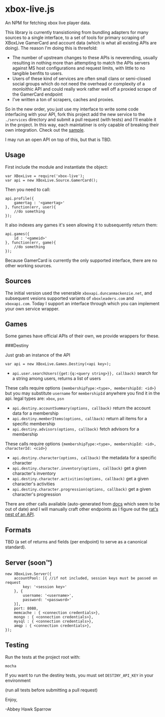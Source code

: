 xbox-live.js
==============
An NPM for fetching xbox live player data.

This library is currently transistioning from bundling adapters for many sources to a single interface, to a set of tools for primary scraping of XBoxLive GamerCard and account data (which is what all existing APIs  are doing). The reason I'm doing this is threefold:
	
- The number of upstream changes to these APIs is neverending, usually resulting in nothing more than attempting to match the APIs servers against MS host configurations and request limits, with little to no tangible benfits to users.
- Users of these kind of services are often small clans or semi-closed social groups which do not need the overhead or complexity of a monloithic API and could really work rather well off a proxied scrape of the GamerCard endpoint
- I've written a ton of scrapers, caches and proxies.

So in the new order, you just use my interface to write some code interfacing with your API, fork this project add the new service to the `./services` directory and submit a pull request (with tests) and I'll enable it in the project. In this way, each maintatiner is only capable of breaking their own integration. Check out the [sample](https://github.com/khrome/xbox-live/blob/master/services/simple-authenticated-service.js).

I may run an open API on top of this, but that is TBD.


Usage
-----
First include the module and instantiate the object:

    var XBoxLive = require('xbox-live');
    var api = new XBoxLive.Source.GamerCard();
    
Then you need to call:

	api.profile({
		gamertag : '<gamertag>'
	}, function(err, user){
		//do something
	});

It also indexes any games it's seen allowing it to subsequently return them:

	api.games({
		id : '<gameid>'
	}, function(err, game){
		//do something
	});
    
Because GamerCard is currently the only supported interface, there are no other working sources.

Sources
-------

The initial version used the venerable `xboxapi.duncanmackenzie.net`, and subsequent vesions supported variants of `xboxleaders.com` and `xboxapi.com`. Today I support an interface through which you can implement your own service wrapper.

Games
-------

Some games have official APIs of their own, we provide wrappers for these.

###Destiny

Just grab an instance of the API

	var api = new XBoxLive.Games.Destiny(<api key>);
	
- `api.user.searchUsers({get:{q:<query string>}}, callback)` search for a string among users, returns a list of users

These calls require options `{membershipType:<type>, membershipId: <id>}` but you may substitute `username` for `membershipId` anywhere you find it in the api. legal types are: `xbox`, `psn`

- `api.destiny.accountSummary(options, callback)` return the account data for a membership
- `api.destiny.memberItems(options, callback)` return all items for a specific membership
- `api.destiny.advisors(options, callback)` fetch advisors for a membership

These calls require options `{membershipType:<type>, membershipId: <id>, characterId: <cid>}`

- `api.destiny.character(options, callback)` the metadata for a specific character
- `api.destiny.character.inventory(options, callback)` get a given character's inventory
- `api.destiny.character.activities(options, callback)` get a given character's activities
- `api.destiny.character.progression(options, callback)` get a given character's progression

There are other calls available (auto-generated from [docs](https://github.com/khrome/BungieNetPlatform/blob/master/wiki-builder/data/api-data.json) which seem to be out of date) and I will manually craft other endpoints as I figure out the [rat's nest of an API](https://www.bungie.net/en/Clan/Post/39966/85087279/0/0/1).



Formats
-------
TBD (a set of returns and fields (per endpoint) to serve as a canonical standard).

Server (soon™)
--------------

	new XBoxLive.Server({
		accountPool: [{ //if not included, session keys must be passed on request
			key: '<session key>'
		}, {
			username: '<username>',
			password: '<password>'
		}],
		port: 8080,
		memcache : { <connection credentials>},
		mongo : { <connection credentials>},
		mysql : { <connection credentials>},
		amqp : { <connection credentials>},
	});
    

Testing
-------

Run the tests at the project root with:

    mocha
    
If you want to run the destiny tests, you must set `DESTINY_API_KEY` in your environment
    
(run all tests before submitting a pull request)

Enjoy,

-Abbey Hawk Sparrow